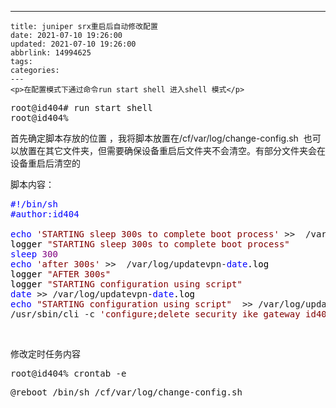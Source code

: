 ---
    title: juniper srx重启后自动修改配置
    date: 2021-07-10 19:26:00
    updated: 2021-07-10 19:26:00
    abbrlink: 14994625
    tags:
    categories:
    ---
    <p>在配置模式下通过命令run start shell 进入shell 模式</p>
<div class="cnblogs_code">
<pre>root@id404# run start shell
root@id404%</pre>
</div>
<p>首先确定脚本存放的位置 ，我将脚本放置在/cf/var/log/change-config.sh &nbsp;也可以放置在其它文件夹，但需要确保设备重启后文件夹不会清空。有部分文件夹会在设备重启后清空的</p>
<p>脚本内容：</p>
<div class="cnblogs_code">
<pre><span style="color: #0000ff;">#!/bin/sh<br />#author:id404<br /><br />echo</span> <span style="color: #800000;">'</span><span style="color: #800000;">STARTING sleep 300s to complete boot process</span><span style="color: #800000;">'</span> &gt;&gt;  /var/log/updatevpn-<span style="color: #0000ff;">date</span><span style="color: #000000;">.log
logger </span><span style="color: #800000;">"</span><span style="color: #800000;">STARTING sleep 300s to complete boot process</span><span style="color: #800000;">"</span>
<span style="color: #0000ff;">sleep</span> <span style="color: #800080;">300</span>
<span style="color: #0000ff;">echo</span> <span style="color: #800000;">'</span><span style="color: #800000;">after 300s</span><span style="color: #800000;">'</span> &gt;&gt;  /var/log/updatevpn-<span style="color: #0000ff;">date</span><span style="color: #000000;">.log
logger </span><span style="color: #800000;">"</span><span style="color: #800000;">AFTER 300s</span><span style="color: #800000;">"</span><span style="color: #000000;">
logger </span><span style="color: #800000;">"</span><span style="color: #800000;">STARTING configuration using script</span><span style="color: #800000;">"</span>
<span style="color: #0000ff;">date</span> &gt;&gt; /var/log/updatevpn-<span style="color: #0000ff;">date</span><span style="color: #000000;">.log
</span><span style="color: #0000ff;">echo</span> <span style="color: #800000;">"</span><span style="color: #800000;">STARTING configuration using script</span><span style="color: #800000;">"</span>  &gt;&gt; /var/log/updatevpn-<span style="color: #0000ff;">date</span><span style="color: #000000;">.log
</span>/usr/sbin/cli -c <span style="color: #800000;">'</span><span style="color: #800000;">configure;delete security ike gateway id404-sdwan-gw address;set security ike gateway id404-sdwan-gw address vpn.id404.cn;commit comment "Commit by script updatevpn address"</span><span style="color: #800000;">'</span></pre>
</div>
<p>&nbsp;</p>
<p>修改定时任务内容</p>
<div class="cnblogs_code">
<pre>root@id404% crontab -e</pre>
</div>
<div class="cnblogs_code">
<pre>@reboot /bin/sh /cf/var/log/change-config.sh</pre>
</div>
    